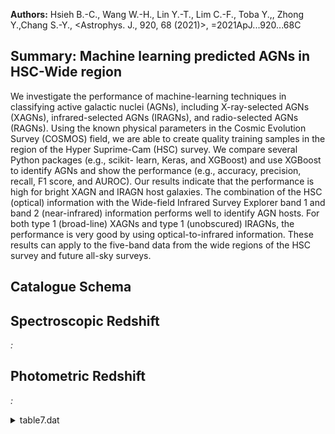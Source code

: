 **Authors:** Hsieh B.-C., Wang W.-H., Lin Y.-T., Lim C.-F., Toba Y.,, Zhong Y.,Chang S.-Y., <Astrophys. J., 920, 68 (2021)>, =2021ApJ...920...68C

## Summary: Machine learning predicted AGNs in HSC-Wide region 

We investigate the performance of machine-learning techniques in classifying active galactic nuclei (AGNs), including X-ray-selected AGNs (XAGNs), infrared-selected AGNs (IRAGNs), and radio-selected AGNs (RAGNs). Using the known physical parameters in the Cosmic Evolution Survey (COSMOS) field, we are able to create quality training samples in the region of the Hyper Suprime-Cam (HSC) survey. We compare several Python packages (e.g., scikit- learn, Keras, and XGBoost) and use XGBoost to identify AGNs and show the performance (e.g., accuracy, precision, recall, F1 score, and AUROC). Our results indicate that the performance is high for bright XAGN and IRAGN host galaxies. The combination of the HSC (optical) information with the Wide-field Infrared Survey Explorer band 1 and band 2 (near-infrared) information performs well to identify AGN hosts. For both type 1 (broad-line) XAGNs and type 1 (unobscured) IRAGNs, the performance is very good by using optical-to-infrared information. These results can apply to the five-band data from the wide regions of the HSC survey and future all-sky surveys.

## Catalogue Schema


## Spectroscopic Redshift 
 
*:*  
 

## Photometric Redshift 
 
*:*  
 
<details>
<summary>table7.dat</summary>

| Bytes   | Format   | Units      | Label   | Explanations                                       |
|:--------|:---------|:-----------|:--------|:---------------------------------------------------|
| 1- 17   | I17      | ---        | ID      | objid in HSC-SSP PDR2 (1)                          |
| 19- 27  | F9.5     | deg        | RAdeg   | [149/152] Right ascension HSC-SSP PDR2 (J2000) (1) |
| 29- 35  | F7.5     | deg        | DEdeg   | [1/4] declination in HSC-SSP PDR2 (J2000) (1)      |
| 37- 37  | I1       | ---        | XAGN    | [0/1] 1: X-ray selected AGNs predicted by ML       |
| 39- 39  | I1       | ---        | IRAGN   | [0/1] 1: Infrared selected AGNs predicted by ML    |
| 41- 41  | I1       | ---        | RAGN    | [0/1] 1: Radio selected AGNs predicted by ML       |
| 43- 49  | F7.5     | ---        | XAGNp   | [0.009/0.97] Probability of X-ray selected AGNs    |
| 51- 57  | F7.5     | ---        | IRAGNp  | [0.01/0.97] Probability of Infrared selected AGNs  |
| 59- 65  | F7.5     | ---        | RAGNp   | [0.01/0.91] Probability of Radio selected AGNs     |
| 2       | (S19a    | Wide-layer | data),  | http://hsc.mtk.nao.ac.jp/ssp/                      |

**Note**: Hyper SuprimeCam Subaru Strategic Program Public Data Release 2
    (S19a Wide-layer data), http://hsc.mtk.nao.ac.jp/ssp/

</details>
